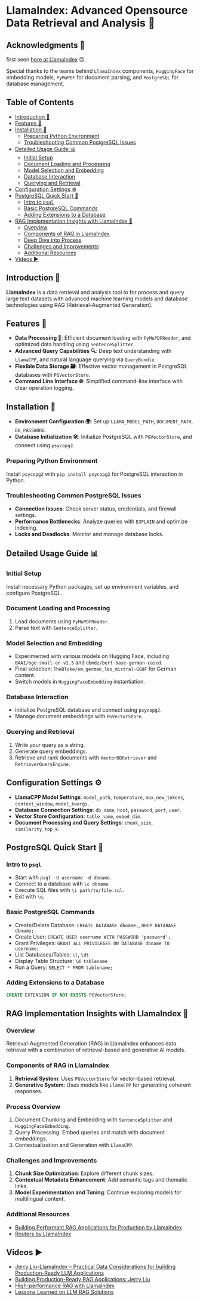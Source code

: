 # LlamaIndex: Advanced Opensource Data Retrieval and Analysis 📘

## Acknowledgments 👏
first seen [here at LlamaIndex](https://docs.llamaindex.ai/en/stable/examples/low_level/oss_ingestion_retrieval.html) 😍.

Special thanks to the teams behind `LlamaIndex` components, `HuggingFace` for embedding models, `PyMuPDF` for document parsing, and `PostgreSQL` for database management.

## Table of Contents
- [Introduction 🌟](#introduction-)
- [Features 🚀](#features-)
- [Installation 🔧](#installation-)
  - [Preparing Python Environment](#preparing-python-environment)
  - [Troubleshooting Common PostgreSQL Issues](#troubleshooting-common-postgresql-issues)
- [Detailed Usage Guide 📊](#detailed-usage-guide-)
  - [Initial Setup](#initial-setup)
  - [Document Loading and Processing](#document-loading-and-processing)
  - [Model Selection and Embedding](#model-selection-and-embedding)
  - [Database Interaction](#database-interaction)
  - [Querying and Retrieval](#querying-and-retrieval)
- [Configuration Settings ⚙️](#configuration-settings-)
- [PostgreSQL Quick Start 🐘](#postgresql-quick-start-)
  - [Intro to `psql`](#intro-to-psql)
  - [Basic PostgreSQL Commands](#basic-postgresql-commands)
  - [Adding Extensions to a Database](#adding-extensions-to-a-database)
- [RAG Implementation Insights with LlamaIndex 🧠](#rag-implementation-insights-with-llamaindex-)
  - [Overview](#overview)
  - [Components of RAG in LlamaIndex](#components-of-rag-in-llamaindex)
  - [Deep Dive into Process](#deep-dive-into-process)
  - [Challenges and Improvements](#challenges-and-improvements)
  - [Additional Resources](#additional-resources)
- [Videos ▶️](#videos-)

## Introduction 🌟
**LlamaIndex** is a data retrieval and analysis tool to for process and query large text datasets with advanced machine learning models and database technologies using RAG (Retrieval-Augmented Generation).

## Features 🚀
- **Data Processing 🔄**: Efficient document loading with `PyMuPDFReader`, and optimized data handling using `SentenceSplitter`.
- **Advanced Query Capabilities 🔍**: Deep text understanding with `LlamaCPP`, and natural language querying via `QueryBundle`.
- **Flexible Data Storage 🗃️**: Effective vector management in PostgreSQL databases with `PGVectorStore`.
- **Command Line Interface 🌐**: Simplified command-line interface with clear operation logging.

## Installation 🔧
- **Environment Configuration 🌍**: Set up `LLAMA_MODEL_PATH`, `DOCUMENT_PATH`, `DB_PASSWORD`.
- **Database Initialization 🛠️**: Initialize PostgreSQL with `PGVectorStore`, and connect using `psycopg2`.

### Preparing Python Environment
Install `psycopg2` with `pip install psycopg2` for PostgreSQL interaction in Python.

### Troubleshooting Common PostgreSQL Issues
- **Connection Issues**: Check server status, credentials, and firewall settings.
- **Performance Bottlenecks**: Analyze queries with `EXPLAIN` and optimize indexing.
- **Locks and Deadlocks**: Monitor and manage database locks.

## Detailed Usage Guide 📊

### Initial Setup
Install necessary Python packages, set up environment variables, and configure PostgreSQL.

### Document Loading and Processing
1. Load documents using `PyMuPDFReader`.
2. Parse text with `SentenceSplitter`.

### Model Selection and Embedding
- Experimented with various models on Hugging Face, including `BAAI/bge-small-en-v1.5` and `dbmdz/bert-base-german-cased`.
- Final selection: `TheBloke/em_german_leo_mistral-GGUF` for German content.
- Switch models in `HuggingFaceEmbedding` instantiation.

### Database Interaction
- Initialize PostgreSQL database and connect using `psycopg2`.
- Manage document embeddings with `PGVectorStore`.

### Querying and Retrieval
1. Write your query as a string.
2. Generate query embeddings.
3. Retrieve and rank documents with `VectorDBRetriever` and `RetrieverQueryEngine`.

## Configuration Settings ⚙️
- **LlamaCPP Model Settings**: `model_path`, `temperature`, `max_new_tokens`, `context_window`, `model_kwargs`.
- **Database Connection Settings**: `db_name`, `host`, `password`, `port`, `user`.
- **Vector Store Configuration**: `table_name`, `embed_dim`.
- **Document Processing and Query Settings**: `chunk_size`, `similarity_top_k`.

## PostgreSQL Quick Start 🐘

### Intro to `psql`
- Start with `psql -U username -d dbname`.
- Connect to a database with `\c dbname`.
- Execute SQL files with `\i path/to/file.sql`.
- Exit with `\q`.

### Basic PostgreSQL Commands
- Create/Delete Database: `CREATE DATABASE dbname;`, `DROP DATABASE dbname;`
- Create User: `CREATE USER username WITH PASSWORD 'password';`
- Grant Privileges: `GRANT ALL PRIVILEGES ON DATABASE dbname TO username;`
- List Databases/Tables: `\l`, `\dt`
- Display Table Structure: `\d tablename`
- Run a Query: `SELECT * FROM tablename;`

### Adding Extensions to a Database
```sql
CREATE EXTENSION IF NOT EXISTS PGVectorStore;
```

## RAG Implementation Insights with LlamaIndex 🧠

### Overview
Retrieval-Augmented Generation (RAG) in LlamaIndex enhances data retrieval with a combination of retrieval-based and generative AI models.

### Components of RAG in LlamaIndex
1. **Retrieval System**: Uses `PGVectorStore` for vector-based retrieval.
2. **Generative System**: Uses models like `LlamaCPP` for generating coherent responses.

### Process Overview 
1. Document Chunking and Embedding with `SentenceSplitter` and `HuggingFaceEmbedding`.
2. Query Processing: Embed queries and match with document embeddings.
3. Contextualization and Generation with `LlamaCPP`.

### Challenges and Improvements
1. **Chunk Size Optimization**: Explore different chunk sizes.
2. **Contextual Metadata Enhancement**: Add semantic tags and thematic links.
3. **Model Experimentation and Tuning**: Continue exploring models for multilingual content.

### Additional Resources
- [Building Performant RAG Applications for Production by LlamaIndex](https://docs.llamaindex.ai/en/stable/optimizing/production_rag.html)
- [Routers by LlamaIndex](https://docs.llamaindex.ai/en/stable/module_guides/querying/router/root.html)

## Videos ▶️
- [Jerry Liu–LlamaIndex – Practical Data Considerations for building Production-Ready LLM Applications]([https://www.youtube.com/watch?v=example2](https://youtu.be/g-VvYLhYhOg?si=oHzKibrdste4XQWF))
- [Building Production-Ready RAG Applications: Jerry Liu]([https://www.youtube.com/watch?v=example3](https://youtu.be/TRjq7t2Ms5I?si=eZYRhZVE1eJSl8Ve))
- [High-performance RAG with LlamaIndex](https://www.youtube.com/live/wBhY-7B2jdY?si=7AxHoos8vbPVpvOe)
- [Lessons Learned on LLM RAG Solutions](https://www.youtube.com/live/Y9qn4XGH1TI?si=h51EGDBvWYFZyxvu)
```
